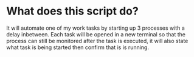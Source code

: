 # What does this script do?

It will automate one of my work tasks by starting up 3 processes with a delay inbetween. Each task will be opened in a new terminal so that the process can still be monitored after the task is executed, it will also state what task is being started then confirm that is is running.
